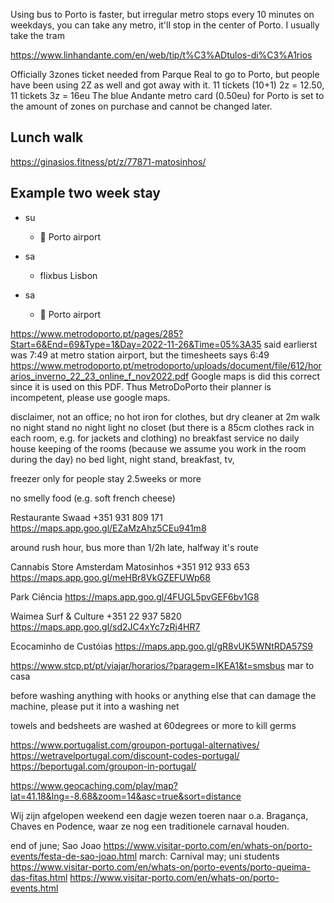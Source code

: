 <head>
<meta name="robots" content="noindex, noimageindex, nofollow">
</head>



Using bus to Porto is faster, but irregular
metro stops every 10 minutes on weekdays,
you can take any metro, it'll stop in the center of Porto.
I usually take the tram

https://www.linhandante.com/en/web/tip/t%C3%ADtulos-di%C3%A1rios

Officially 3zones ticket needed from Parque Real to go to Porto, but people have been using 2Z as well and got away with it.
11 tickets (10+1) 2z = 12.50, 11 tickets 3z = 16eu
The blue Andante metro card (0.50eu) for Porto is set to the amount of zones on purchase and cannot be changed later.





## Lunch walk

https://ginasios.fitness/pt/z/77871-matosinhos/



## Example two week stay

- su
  - &#128748; Porto airport

- sa
  - flixbus Lisbon

- sa
  - &#128747; Porto airport

https://www.metrodoporto.pt/pages/285?Start=6&End=69&Type=1&Day=2022-11-26&Time=05%3A35
said earlierst was 7:49 at metro station airport,
but the timesheets says 6:49
https://www.metrodoporto.pt/metrodoporto/uploads/document/file/612/horarios_inverno_22_23_online_f_nov2022.pdf
Google maps is did this correct since it is used on this PDF.
Thus MetroDoPorto their planner is incompetent, please use google maps.

disclaimer, not an office;
no hot iron for clothes, but dry cleaner at 2m walk
no night stand
no night light
no closet (but there is a 85cm clothes rack in each room, e.g. for jackets and clothing)
no breakfast service
no daily house keeping of the rooms (because we assume you work in the room during the day)
no bed light, night stand, breakfast, tv,


freezer only for people stay 2.5weeks or more

no smelly food
(e.g. soft french cheese)

Restaurante Swaad
+351 931 809 171
https://maps.app.goo.gl/EZaMzAhz5CEu941m8


around rush hour, bus more than 1/2h late, halfway it's route

Cannabis Store Amsterdam Matosinhos
+351 912 933 653
https://maps.app.goo.gl/meHBr8VkGZEFUWp68

Park Ciência
https://maps.app.goo.gl/4FUGL5pvGEF6bv1G8

Waimea Surf & Culture
+351 22 937 5820
https://maps.app.goo.gl/sd2JC4xYc7zRj4HR7

Ecocaminho de Custóias
https://maps.app.goo.gl/gR8vUK5WNtRDA57S9


https://www.stcp.pt/pt/viajar/horarios/?paragem=IKEA1&t=smsbus
mar to casa

before washing anything with hooks or anything else that can damage the machine, please put it into a washing net

towels and bedsheets are washed at 60degrees or more to kill germs


https://www.portugalist.com/groupon-portugal-alternatives/
https://wetravelportugal.com/discount-codes-portugal/
https://beportugal.com/groupon-in-portugal/

https://www.geocaching.com/play/map?lat=41.18&lng=-8.68&zoom=14&asc=true&sort=distance

Wij zijn afgelopen weekend een dagje wezen toeren naar o.a. Bragança, Chaves en Podence, waar ze nog een traditionele carnaval houden. 


end of june; Sao Joao https://www.visitar-porto.com/en/whats-on/porto-events/festa-de-sao-joao.html
march: Carnival
may; uni students https://www.visitar-porto.com/en/whats-on/porto-events/porto-queima-das-fitas.html
https://www.visitar-porto.com/en/whats-on/porto-events.html






